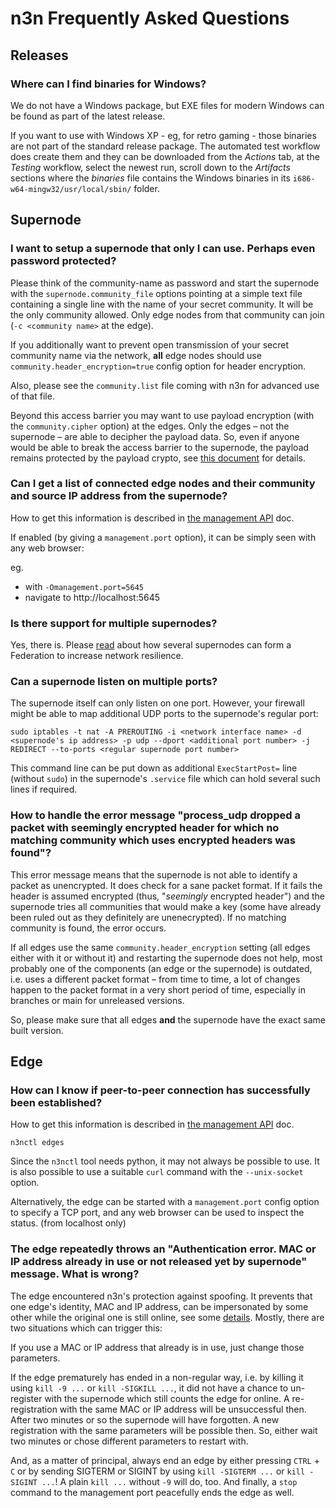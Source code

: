 # n3n Frequently Asked Questions


## Releases

### Where can I find binaries for Windows?

We do not have a Windows package, but EXE files for modern Windows can be
found as part of the latest release.

If you want to use with Windows XP - eg, for retro gaming - those binaries
are not part of the standard release package.  The automated test workflow
does create them and they can be downloaded from the _Actions_ tab, at the
_Testing_ workflow, select the newest run, scroll down to the _Artifacts_
sections where the _binaries_ file contains the Windows binaries in its
`i686-w64-mingw32/usr/local/sbin/` folder.

## Supernode


### I want to setup a supernode that only I can use. Perhaps even password protected?

Please think of the community-name as password and start the supernode with the
`supernode.community_file` options pointing at a simple text file containing a
single line with the name of your secret community. It will be the only
community allowed. Only edge nodes from that community can join (`-c <community
name>` at the edge).

If you additionally want to prevent open transmission of your secret community
name via the network, **all** edge nodes should use
`community.header_encryption=true` config option for header encryption.

Also, please see the `community.list` file coming with n3n for advanced use of that file.

Beyond this access barrier you may want to use payload encryption (with the
`community.cipher` option) at the edges. Only the edges – not the supernode –
are able to decipher the payload data. So, even if anyone would be able to
break the access barrier to the supernode, the payload remains protected by
the payload crypto, see [this document](Crypto.md) for details.


### Can I get a list of connected edge nodes and their community and source IP address from the supernode?

How to get this information is described in [the management
API](ManagementAPI.md) doc.

If enabled (by giving a `management.port` option), it can be simply seen with
any web browser:

eg.
- with `-Omanagement.port=5645`
- navigate to http://localhost:5645

### Is there support for multiple supernodes?

Yes, there is. Please [read](Federation.md) about how several supernodes can form a Federation to increase network resilience.


### Can a supernode listen on multiple ports?

The supernode itself can only listen on one port. However, your firewall might be able to map additional UDP ports to the supernode's regular port:

`sudo iptables -t nat -A PREROUTING -i <network interface name> -d <supernode's ip address> -p udp --dport <additional port number> -j REDIRECT --to-ports <regular supernode port number>`

This command line can be put down as additional `ExecStartPost=` line (without `sudo`) in the supernode's `.service` file which can hold several such lines if required.


### How to handle the error message "process_udp dropped a packet with seemingly encrypted header for which no matching community which uses encrypted headers was found"?

This error message means that the supernode is not able to identify a packet as unencrypted. It does check for a sane packet format. If it fails the header is assumed encrypted (thus, "_seemingly_ encrypted header") and the supernode tries all communities that would make a key (some have already been ruled out as they definitely are unenecrypted). If no matching community is found, the error occurs.

If all edges use the same `community.header_encryption` setting (all edges
either with it or without it) and restarting the supernode does not help, most
probably one of the components (an edge or the supernode) is outdated, i.e.
uses a different packet format – from time to time, a lot of changes happen to
the packet format in a very short period of time, especially in branches or
main for unreleased versions.

So, please make sure that all edges **and** the supernode have the exact same
built version.


## Edge


### How can I know if peer-to-peer connection has successfully been established?

How to get this information is described in [the management
API](ManagementAPI.md) doc.

`n3nctl edges`

Since the `n3nctl` tool needs python, it may not always be possible to use.
It is also possible to use a suitable `curl` command with the `--unix-socket`
option.

Alternatively, the edge can be started with a `management.port` config option
to specify a TCP port, and any web browser can be used to inspect the status.
(from localhost only)


### The edge repeatedly throws an "Authentication error. MAC or IP address already in use or not released yet by supernode" message. What is wrong?

The edge encountered n3n's protection against spoofing. It prevents that one edge's identity, MAC and IP address, can be impersonated by some other while the original one is still online, see some [details](Authentication.md). Mostly, there are two situations which can trigger this:

If you use a MAC or IP address that already is in use, just change those parameters.

If the edge prematurely has ended in a non-regular way, i.e. by killing it using `kill -9 ...` or `kill -SIGKILL ...`, it did not have a chance to un-register with the supernode which still counts the edge for online. A re-registration with the same MAC or IP address will be unsuccessful then. After two minutes or so the supernode will have forgotten. A new registration with the same parameters will be possible then. So, either wait two minutes or chose different parameters to restart with.

And, as a matter of principal, always end an edge by either pressing `CTRL` + `C` or by sending SIGTERM or SIGINT by using `kill -SIGTERM ...` or `kill -SIGINT ...`! A plain `kill ...` without `-9` will do, too. And finally, a `stop` command to the management port peacefully ends the edge as well.
